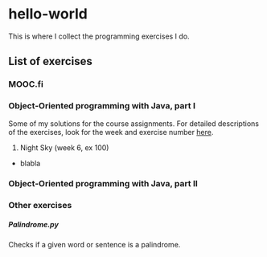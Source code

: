 # hello-world
This is where I collect the programming exercises I do.

## List of exercises

### MOOC.fi
### Object-Oriented programming with Java, part I
Some of my solutions for the course assignments. For detailed descriptions of the exercises, look for the week and exercise number [here][mooc1].

1. Night Sky (week 6, ex 100)
  * blabla

### Object-Oriented programming with Java, part II

### Other exercises
##### Palindrome.py 
Checks if a given word or sentence is a palindrome.

[mooc1]: http://mooc.fi/courses/2013/programming-part-1/material.html
